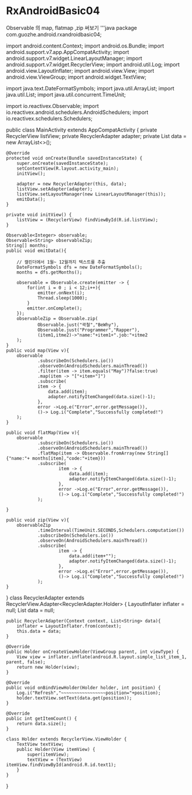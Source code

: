 # RxAndroidBasic04
Observable 의 map, flatmap ,zip 써보기
'''java
package com.guozhe.android.rxandroidbasic04;

import android.content.Context;
import android.os.Bundle;
import android.support.v7.app.AppCompatActivity;
import android.support.v7.widget.LinearLayoutManager;
import android.support.v7.widget.RecyclerView;
import android.util.Log;
import android.view.LayoutInflater;
import android.view.View;
import android.view.ViewGroup;
import android.widget.TextView;

import java.text.DateFormatSymbols;
import java.util.ArrayList;
import java.util.List;
import java.util.concurrent.TimeUnit;

import io.reactivex.Observable;
import io.reactivex.android.schedulers.AndroidSchedulers;
import io.reactivex.schedulers.Schedulers;

public class MainActivity extends AppCompatActivity {
    private RecyclerView listView;
    private RecyclerAdapter adapter;
    private List<String> data = new ArrayList<>();

    @Override
    protected void onCreate(Bundle savedInstanceState) {
        super.onCreate(savedInstanceState);
        setContentView(R.layout.activity_main);
        initView();

        adapter = new RecyclerAdapter(this, data);
        listView.setAdapter(adapter);
        listView.setLayoutManager(new LinearLayoutManager(this));
        emitData();
    }

    private void initView() {
        listView = (RecyclerView) findViewById(R.id.listView);
    }

    Observable<Integer> observable;
    Observable<String> observableZip;
    String[] months;
    public void emitData(){

        // 캘린더에서 1월~ 12월까지 텍스트를 추출
        DateFormatSymbols dfs = new DateFormatSymbols();
        months = dfs.getMonths();

        observable = Observable.create(emitter -> {
            for(int i = 0 ; i < 12;i++){
                emitter.onNext(i);
                Thread.sleep(1000);
            }
            emitter.onComplete();
        });
        observableZip = Observable.zip(
                Observable.just("곽철","BeWhy"),
                Observable.just("Programmer","Rapper"),
                (item1,itme2)->"name:"+item1+".job:"+itme2
        );
    }
    public void map(View v){
        observable
                .subscribeOn(Schedulers.io())
                .observeOn(AndroidSchedulers.mainThread())
                .filter(item -> item.equals("May")?false:true)
                .map(item -> "["+item+"]")
                .subscribe(
                item -> {
                    data.add(item);
                    adapter.notifyItemChanged(data.size()-1);
                },
                error ->Log.e("Error",error.getMessage()),
                ()-> Log.i("Complete","Successfully completed!")
        );
    }

    public void flatMap(View v){
        observable
                .subscribeOn(Schedulers.io())
                .observeOn(AndroidSchedulers.mainThread())
                .flatMap(item -> Observable.fromArray(new String[]{"name:"+ months[item],"code:"+item}))
                .subscribe(
                        item -> {
                            data.add(item);
                            adapter.notifyItemChanged(data.size()-1);
                        },
                        error ->Log.e("Error",error.getMessage()),
                        ()-> Log.i("Complete","Successfully completed!")
                );

    }

    public void zip(View v){
        observableZip
                .timeInterval(TimeUnit.SECONDS,Schedulers.computation())
                .subscribeOn(Schedulers.io())
                .observeOn(AndroidSchedulers.mainThread())
                .subscribe(
                        item -> {
                            data.add(item+"");
                            adapter.notifyItemChanged(data.size()-1);
                        },
                        error ->Log.e("Error",error.getMessage()),
                        ()-> Log.i("Complete","Successfully completed!")
                );
    }
}
class RecyclerAdapter extends RecyclerView.Adapter<RecyclerAdapter.Holder> {
    LayoutInflater inflater = null;
    List<String> data = null;

    public RecyclerAdapter(Context context, List<String> data){
        inflater = LayoutInflater.from(context);
        this.data = data;
    }

    @Override
    public Holder onCreateViewHolder(ViewGroup parent, int viewType) {
        View view = inflater.inflate(android.R.layout.simple_list_item_1, parent, false);
        return new Holder(view);
    }

    @Override
    public void onBindViewHolder(Holder holder, int position) {
        Log.i("Refresh","~~~~~~~~~~~~~~~~~position="+position);
        holder.textView.setText(data.get(position));
    }

    @Override
    public int getItemCount() {
        return data.size();
    }

    class Holder extends RecyclerView.ViewHolder {
        TextView textView;
        public Holder(View itemView) {
            super(itemView);
            textView = (TextView) itemView.findViewById(android.R.id.text1);
        }
    }
}
